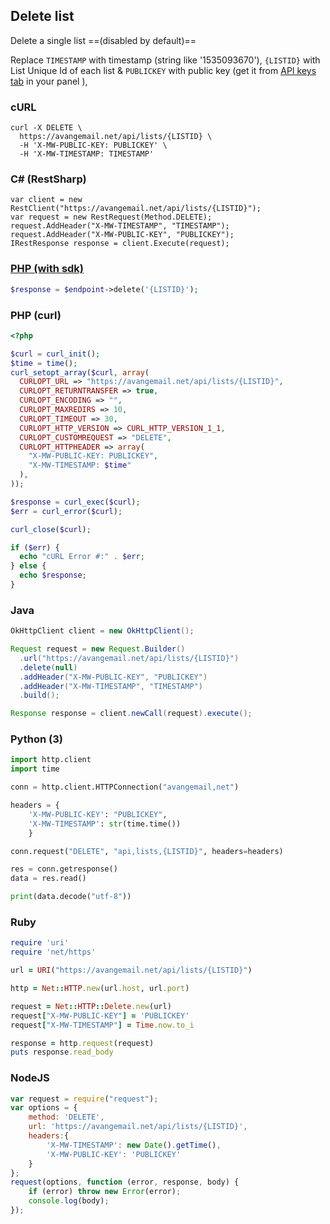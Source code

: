 ## Delete list

Delete a single list   ==(disabled by default)==

Replace `TIMESTAMP` with timestamp (string  like '1535093670'), `{LISTID}` with  List Unique Id of each list &  `PUBLICKEY` with public key (get it from [API keys tab](https://app.avangemail.com/customer/api-keys/index) in your panel ), 

### cURL

```cURL
curl -X DELETE \
  https://avangemail.net/api/lists/{LISTID} \
  -H 'X-MW-PUBLIC-KEY: PUBLICKEY' \
  -H 'X-MW-TIMESTAMP: TIMESTAMP'
```

### C# (RestSharp)

```
var client = new RestClient("https://avangemail.net/api/lists/{LISTID}");
var request = new RestRequest(Method.DELETE);
request.AddHeader("X-MW-TIMESTAMP", "TIMESTAMP");
request.AddHeader("X-MW-PUBLIC-KEY", "PUBLICKEY");
IRestResponse response = client.Execute(request);
```

### [PHP (with sdk)](https://avangemail.com/docs/#/API/PHPSDK)

```php
$response = $endpoint->delete('{LISTID}');
```

### PHP (curl)

```php
<?php

$curl = curl_init();
$time = time();
curl_setopt_array($curl, array(
  CURLOPT_URL => "https://avangemail.net/api/lists/{LISTID}",
  CURLOPT_RETURNTRANSFER => true,
  CURLOPT_ENCODING => "",
  CURLOPT_MAXREDIRS => 10,
  CURLOPT_TIMEOUT => 30,
  CURLOPT_HTTP_VERSION => CURL_HTTP_VERSION_1_1,
  CURLOPT_CUSTOMREQUEST => "DELETE",
  CURLOPT_HTTPHEADER => array(
    "X-MW-PUBLIC-KEY: PUBLICKEY",
    "X-MW-TIMESTAMP: $time"
  ),
));

$response = curl_exec($curl);
$err = curl_error($curl);

curl_close($curl);

if ($err) {
  echo "cURL Error #:" . $err;
} else {
  echo $response;
}
```

### Java

```java
OkHttpClient client = new OkHttpClient();

Request request = new Request.Builder()
  .url("https://avangemail.net/api/lists/{LISTID}")
  .delete(null)
  .addHeader("X-MW-PUBLIC-KEY", "PUBLICKEY")
  .addHeader("X-MW-TIMESTAMP", "TIMESTAMP")
  .build();

Response response = client.newCall(request).execute();
```

### Python (3)

```python
import http.client
import time

conn = http.client.HTTPConnection("avangemail,net")

headers = {
    'X-MW-PUBLIC-KEY': "PUBLICKEY",
    'X-MW-TIMESTAMP': str(time.time())
    }

conn.request("DELETE", "api,lists,{LISTID}", headers=headers)

res = conn.getresponse()
data = res.read()

print(data.decode("utf-8"))
```

### Ruby

```ruby
require 'uri'
require 'net/https'

url = URI("https://avangemail.net/api/lists/{LISTID}")

http = Net::HTTP.new(url.host, url.port)

request = Net::HTTP::Delete.new(url)
request["X-MW-PUBLIC-KEY"] = 'PUBLICKEY'
request["X-MW-TIMESTAMP"] = Time.now.to_i

response = http.request(request)
puts response.read_body
```

### NodeJS

```javascript
var request = require("request");
var options = {
    method: 'DELETE',
    url: 'https://avangemail.net/api/lists/{LISTID}',
    headers:{
        'X-MW-TIMESTAMP': new Date().getTime(),
        'X-MW-PUBLIC-KEY': 'PUBLICKEY'
    }
};
request(options, function (error, response, body) {
    if (error) throw new Error(error);
    console.log(body);
});
```

